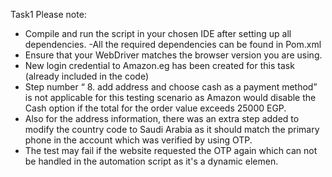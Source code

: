 Task1
Please note: 
- Compile and run the script in your chosen IDE after setting up all dependencies.
-All the required dependencies can be found in Pom.xml 
- Ensure that your WebDriver matches the browser version you are using.
-  New login credential to Amazon.eg has been created for this task (already included in the code)
-  Step number “ 8. add address and choose cash as a payment method” is not applicable for this testing scenario as Amazon would disable the Cash option if the  total for the order value exceeds 25000 EGP.
- Also for the address information, there was an extra step added to modify the country code  to Saudi Arabia as it should match the primary phone in the account which was verified by using OTP. 
- The test may fail if the website requested the OTP again which can not be handled in the automation script as it's a dynamic elemen. 
